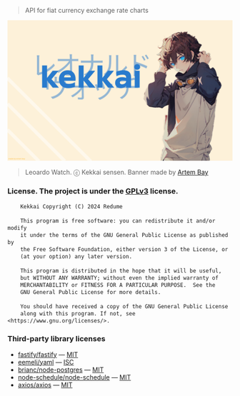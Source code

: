 > API for fiat currency exchange rate charts
<p align="center"><img src="assets/Banner.png" alt="kekkai banner"></p>

> Leoardo  Watch. ⓒ Kekkai sensen. Banner made by [Artem Bay](https://github.com/ArtemBay/)

### License. The project is under the [GPLv3](https://www.gnu.org/licenses/gpl-3.0.html) license.

```
    Kekkai Copyright (C) 2024 Redume

    This program is free software: you can redistribute it and/or modify
    it under the terms of the GNU General Public License as published by
    the Free Software Foundation, either version 3 of the License, or
    (at your option) any later version.

    This program is distributed in the hope that it will be useful,
    but WITHOUT ANY WARRANTY; without even the implied warranty of
    MERCHANTABILITY or FITNESS FOR A PARTICULAR PURPOSE.  See the
    GNU General Public License for more details.

    You should have received a copy of the GNU General Public License
    along with this program. If not, see <https://www.gnu.org/licenses/>.
```

### Third-party library licenses
- [fastify/fastify](https://github.com/fastify/fastify) — [MIT](https://github.com/fastify/fastify/blob/main/LICENSE)
- [eemeli/yaml](https://github.com/eemeli/yaml) — [ISC](https://github.com/eemeli/yaml/blob/main/LICENSE)
- [brianc/node-postgres](https://github.com/brianc/node-postgres) — [MIT](https://github.com/brianc/node-postgres/blob/master/LICENSE)
- [node-schedule/node-schedule](https://github.com/node-schedule/node-schedule/) — [MIT](https://github.com/node-schedule/node-schedule/blob/master/LICENSE)
- [axios/axios](https://github.com/axios/axios) — [MIT](https://github.com/axios/axios/blob/v1.x/LICENSE)